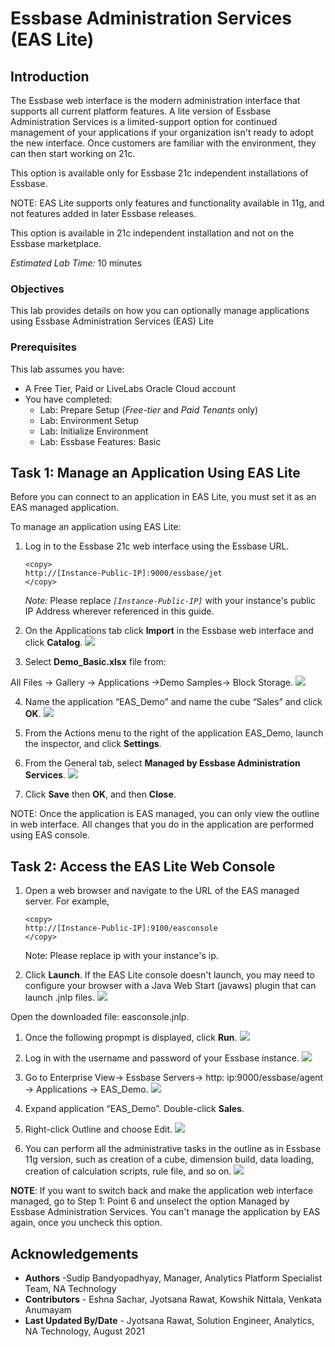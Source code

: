 # Essbase Administration Services (EAS Lite)

## Introduction

The Essbase web interface is the modern administration interface that supports all current platform features. A lite version of Essbase Administration Services is a limited-support option for continued management of your applications if your organization isn't ready to adopt the new interface. Once customers are familiar with the environment, they can then start working on 21c.

This option is available only for Essbase 21c independent installations of Essbase.

NOTE: EAS Lite supports only features and functionality available in 11g, and not features added in later Essbase releases.

This option is available in 21c independent installation and not on the Essbase marketplace.


*Estimated Lab Time:* 10 minutes

### Objectives

This lab provides details on how you can optionally manage applications using Essbase Administration Services (EAS) Lite

### Prerequisites
This lab assumes you have:
- A Free Tier, Paid or LiveLabs Oracle Cloud account
- You have completed:
    - Lab: Prepare Setup (*Free-tier* and *Paid Tenants* only)
    - Lab: Environment Setup
    - Lab: Initialize Environment  
    - Lab: Essbase Features: Basic


## Task 1: Manage an Application Using EAS Lite

Before you can connect to an application in EAS Lite, you must set it as an EAS managed application.

To manage an application using EAS Lite:

1.	Log in to the Essbase 21c web interface using the Essbase URL.

    ```
    <copy>
    http://[Instance-Public-IP]:9000/essbase/jet
    </copy>
    ```
    *Note:* Please replace *`[Instance-Public-IP]`* with your instance's public IP Address wherever referenced in this guide.

2.	On the Applications tab click **Import** in the Essbase web interface and click **Catalog**.
   ![](./images/EAS_0.png " ")


3.	Select **Demo_Basic.xlsx** file from:

   All Files -> Gallery -> Applications ->Demo Samples-> Block Storage.
   ![](./images/EAS_1.png " ")


4.	Name the application “EAS_Demo” and name the cube “Sales” and click **OK**.
   ![](./images/EAS_2.png " ")

5.	From the Actions menu to the right of the application EAS_Demo, launch the inspector, and click **Settings**.

6.	From the General tab, select **Managed by Essbase Administration Services**.
   ![](./images/EAS_3.png " ")

7.	Click **Save** then **OK**, and then **Close**.

   NOTE: Once the application is EAS managed, you can only view the outline in web interface. All changes that you do in the application are performed using EAS console.

## Task 2: Access the EAS Lite Web Console

1.	Open a web browser and navigate to the URL of the EAS managed server. For example,
      
      ```
      <copy>
      http://[Instance-Public-IP]:9100/easconsole
      </copy>
      ```
      Note: Please replace ip with your instance's ip.

2.	Click **Launch**. If the EAS Lite console doesn't launch, you may need to configure your browser with a Java Web Start (javaws) plugin that can launch .jnlp files.
   ![](./images/EAS_4.png " ")

   Open the downloaded file: easconsole.jnlp.

1. Once the following propmpt is displayed, click **Run**.
   ![](./images/eas_run_prompt.png " ")


4.	Log in with the username and password of your Essbase instance.
   ![](./images/EAS_5.png " ")

5.	Go to Enterprise View-> Essbase Servers-> http: ip:9000/essbase/agent -> Applications -> EAS_Demo.
   ![](./images/EAS_6.png " ")

6.	Expand application “EAS_Demo”. Double-click **Sales**.

7.	Right-click Outline and choose Edit.
   ![](./images/EAS_7.png " ")


8.	You can perform all the administrative tasks in the outline as in Essbase 11g version, such as creation of a cube, dimension build, data loading, creation of calculation scripts, rule file, and so on.
   ![](./images/EAS_8.png " ")

   **NOTE**: If you want to switch back and make the application web interface managed, go to Step 1: Point 6 and unselect the option Managed by Essbase Administration Services. You can't manage the application by EAS again, once you uncheck this option.



## Acknowledgements
* **Authors** -Sudip Bandyopadhyay, Manager, Analytics Platform Specialist Team, NA Technology
* **Contributors** - Eshna Sachar, Jyotsana Rawat, Kowshik Nittala, Venkata Anumayam
* **Last Updated By/Date** - Jyotsana Rawat, Solution Engineer, Analytics, NA Technology, August 2021
